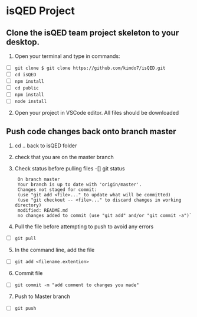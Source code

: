 # isQED Project

  

## Clone the isQED team project skeleton to your desktop.

  

1. Open your terminal and type in commands:
-[ ] `git clone $ git clone https://github.com/kimdo7/isQED.git`
-[ ] `cd isQED`
-[ ] `npm install`
-[ ] `cd public`
-[ ] `npm install`
-[ ] `node install`

2. Open your project in VSCode editor. All files should be downloaded
  
## Push code changes back onto branch master
1. cd .. back to isQED folder
2. check that you are on the master branch
3. Check status before pulling files
-[] git status

		On branch master
		Your branch is up to date with 'origin/master'.
		Changes not staged for commit:
		(use "git add <file>..." to update what will be committed)
		(use "git checkout -- <file>..." to discard changes in working directory)
		modified: README.md
		no changes added to commit (use "git add" and/or "git commit -a")`

4. Pull the file before attempting to push to avoid any errors
-[ ] `git pull`

5. In the command line, add the file
-[ ] `git add <filename.extention>`

6. Commit file
-[ ] `git commit -m "add comment to changes you made"`

7. Push to Master branch
-[ ] `git push`
